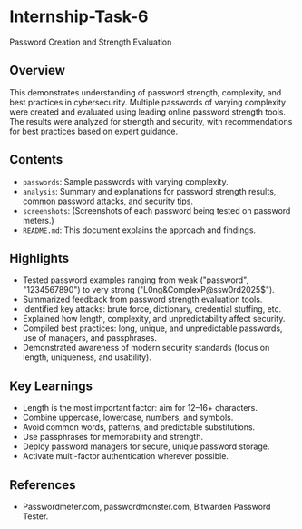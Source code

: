 # Internship-Task-6
Password Creation and Strength Evaluation

## Overview
This demonstrates understanding of password strength, complexity, and best practices in cybersecurity. Multiple passwords of varying complexity were created and evaluated using leading online password strength tools. The results were analyzed for strength and security, with recommendations for best practices based on expert guidance.

## Contents
- `passwords`: Sample passwords with varying complexity.
- `analysis`: Summary and explanations for password strength results, common password attacks, and security tips.
- `screenshots`: (Screenshots of each password being tested on password meters.)
- `README.md`: This document explains the approach and findings.

## Highlights

- Tested password examples ranging from weak ("password", "1234567890") to very strong ("L0ng&ComplexP@ssw0rd2025$").
- Summarized feedback from password strength evaluation tools.
- Identified key attacks: brute force, dictionary, credential stuffing, etc.
- Explained how length, complexity, and unpredictability affect security.
- Compiled best practices: long, unique, and unpredictable passwords, use of managers, and passphrases.
- Demonstrated awareness of modern security standards (focus on length, uniqueness, and usability).

## Key Learnings

- Length is the most important factor: aim for 12–16+ characters.
- Combine uppercase, lowercase, numbers, and symbols.
- Avoid common words, patterns, and predictable substitutions.
- Use passphrases for memorability and strength.
- Deploy password managers for secure, unique password storage.
- Activate multi-factor authentication wherever possible.

## References
- Passwordmeter.com, passwordmonster.com, Bitwarden Password Tester.
